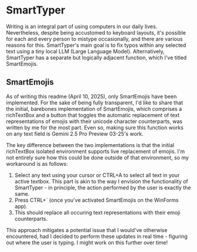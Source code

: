 # SmartTyper
Writing is an integral part of using computers in our daily lives. Nevertheless, despite being accustomed to keyboard layouts, it's possible for each and every person to mistype occasionally, and there are various reasons for this.
SmartTyper's main goal is to fix typos within any selected text using a tiny local LLM (Large Language Model).
Alternatively, SmartTyper has a separate but logically adjacent function, which I've titled SmartEmojis.

## SmartEmojis
As of writing this readme (April 10, 2025), only SmartEmojis have been implemented. For the sake of being fully transparent, I'd like to share that the initial, barebones implementation of SmartEmojis, which comprises a richTextBox and a button that toggles the automatic replacement of text representations of emojis with their unicode character counterparts, was written by me for the most part.
Even so, making sure this function works on any text field is Gemini 2.5 Pro Preview 03-25's work.

The key difference between the two implementations is that the initial richTextBox isolated environment supports live replacement of emojis. I'm not entirely sure how this could be done outside of that environment, so my workaround is as follows:
1. Select any text using your cursor or CTRL+A to select all text in your active textbox. This part is akin to the way I envision the functionality of SmartTyper - in principle, the action performed by the user is exactly the same.
2. Press CTRL+` (once you've activated SmartEmojis on the WinForms app).
3. This should replace all occuring text representations with their emoji counterparts.

This approach mitigates a potential issue that I would've otherwise encountered, had I decided to perform these updates in real time - figuring out where the user is typing.
I might work on this further over time!
